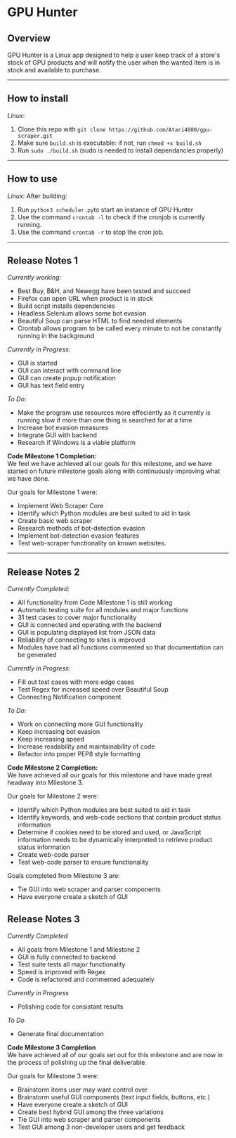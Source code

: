 # GPU Hunter
## Overview
GPU Hunter is a Linux app designed to help a user keep track of a store's stock of GPU products and will notify the user when the wanted item is in stock and available to purchase.

-----

## How to install
*Linux*:  
1. Clone this repo with `git clone https://github.com/Atari4800/gpu-scraper.git`  
2. Make sure `build.sh` is executable: if not, run `chmod +x build.sh`   
2. Run `sudo ./build.sh` (sudo is needed to install dependancies properly) 

-----------

## How to use
*Linux*:
After building:
1. Run `python3 scheduler.py`to start an instance of GPU Hunter
2. Use the command `crontab -l` to check if the cronjob is currently running.
4. Use the command `crontab -r` to stop the cron job. 

---------

## Release Notes 1

*Currently working:*
- Best Buy, B&H, and Newegg have been tested and succeed
- Firefox can open URL when product is in stock
- Build script installs dependencies
- Headless Selenium allows some bot evasion
- Beautiful Soup can parse HTML to find needed elements
- Crontab allows program to be called every minute to not be constantly running in the background

*Currently in Progress:*
- GUI is started
- GUI can interact with command line
- GUI can create popup notification
- GUI has text field entry

*To Do:*
- Make the program use resources more effeciently as it currently is running slow if more than one thing is searched for at a time
- Increase bot evasion measures
- Integrate GUI with backend
- Research if Windows is a viable platform

**Code Milestone 1 Completion:**  
We feel we have achieved all our goals for this milestone, and we have started on future milestone goals along with continuously improving what we have done.

Our goals for Milestone 1 were:
- Implement Web Scraper Core
- Identify which Python modules are best suited to aid in task
- Create basic web scraper
- Research methods of bot-detection evasion
- Implement bot-detection evasion features
- Test web-scraper functionality on known websites.

----------------------------------

## Release Notes 2

*Currently Completed:*
- All functionality from Code Milestone 1 is still working
- Automatic testing suite for all modules and major functions
- 31 test cases to cover major functionality
- GUI is connected and operating with the backend
- GUI is populating displayed list from JSON data
- Reliability of connecting to sites is improved
- Modules have had all functions commented so that documentation can be generated

*Currently in Progress:*
- Fill out test cases with more edge cases
- Test Regex for increased speed over Beautiful Soup
- Connecting Notification component

*To Do:*
- Work on connecting more GUI functionality
- Keep increasing bot evasion
- Keep increasing speed
- Increase readability and maintainability of code
- Refactor into proper PEP8 style formatting


**Code Milestone 2 Completion:**  
We have achieved all our goals for this milestone and have made great headway into Milestone 3.

Our goals for Milestone 2 were:  
- Identify which Python modules are best suited to aid in task
- Identify keywords, and web-code sections that contain product status information
- Determine if cookies need to be stored and used, or JavaScript information needs to be dynamically interpreted to retrieve product status information
- Create web-code parser
- Test web-code parser to ensure functionality

Goals completed from Milestone 3 are:
 - Tie GUI into web scraper and parser components
 - Have everyone create a sketch of GUI


## Release Notes 3

*Currently Completed*
- All goals from Milestone 1 and Milestone 2
- GUI is fully connected to backend
- Test suite tests all major functionality
- Speed is improved with Regex
- Code is refactored and commented adequately

*Currently in Progress*
- Polishing code for consistant results

*To Do*
- Generate final documentation

**Code Milestone 3 Completion**  
We have achieved all of our goals set out for this milestone and are now in the process of polishing up the final deliverable.

Our goals for Milestone 3 were:
- Brainstorm items user may want control over
- Brainstorm useful GUI components (text input fields, buttons, etc.)
- Have everyone create a sketch of GUI
- Create best hybrid GUI among the three variations
- Tie GUI into web scraper and parser components
- Test GUI among 3 non-developer users and get feedback
